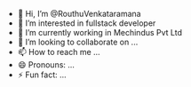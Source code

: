 - 👋 Hi, I’m @RouthuVenkataramana
- 👀 I’m interested in fullstack developer
- 🌱 I’m currently working in Mechindus Pvt Ltd
- 💞️ I’m looking to collaborate on ...
- 📫 How to reach me ...
- 😄 Pronouns: ...
- ⚡ Fun fact: ...

<!---
RouthuVenkataramana/RouthuVenkataramana is a ✨ special ✨ repository because its `README.md` (this file) appears on your GitHub profile.
You can click the Preview link to take a look at your changes.
--->
